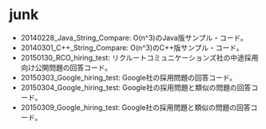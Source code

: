 junk
====

* 20140228_Java_String_Compare: O(n^3)のJava版サンプル・コード。
* 20140301_C++_String_Compare: O(n^3)のC++版サンプル・コード。
* 20150130_RCO_hiring_test: リクルートコミュニケーションズ社の中途採用向け公開問題の回答コード。
* 20150303_Google_hiring_test: Google社の採用問題の回答コード。
* 20150304_Google_hiring_test: Google社の採用問題と類似の問題の回答コード。
* 20150309_Google_hiring_test: Google社の採用問題と類似の問題の回答コード。
